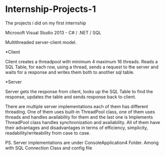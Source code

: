 # Internship-Projects-1
The projects i did on my first internship

Microsoft Visual Studio 2013 -  C# / .NET / SQL

Multithreaded server-client model.

*Client

  Client creates a threadpool with minimum 4 maximum 16 threads. Reads a SQL Table, for each row, using a thread, sends a request to the server and waits for a response and writes them both to another sql table.

*Server
  
  Server gets the response from client, looks up the SQL Table to find the response, updates the table and sends response back to client.

  There are multiple server implementations each of them has different threading. One of them uses built-in ThreadPool class, one of them uses threads and handles availability for them and the last one is Implements ThreadPool class handles synchronization and availability. All of them have their advantages and disadvantages in terms of efficiency, simplicity, readability/writeability from case to case.

PS. Server implementations are under ConsoleApplication4 Folder. Among with SQL Connection Class and config file

